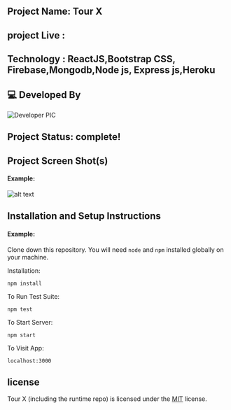 ## Project Name: Tour X
## project Live : 
## Technology : ReactJS,Bootstrap CSS, Firebase,Mongodb,Node js, Express js,Heroku 

## 💻 Developed By

![Developer PIC](https://avatars.githubusercontent.com/u/86229415?s=96&v=4)
## Project Status: complete!


## Project Screen Shot(s)

#### Example:   

![alt text](https://i.ibb.co/mHx0mqL/screencapture-localhost-3000-home-2021-10-30-22-32-04.png)

## Installation and Setup Instructions

#### Example:  

Clone down this repository. You will need `node` and `npm` installed globally on your machine.  

Installation:

`npm install`  

To Run Test Suite:  

`npm test`  

To Start Server:

`npm start`  

To Visit App:

`localhost:3000`  

## license 
Tour X (including the runtime repo) is licensed under the [MIT](LICENSE.TXT) license.
